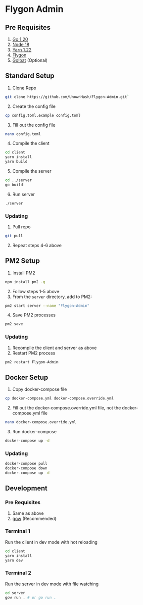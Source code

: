 # Flygon Admin

## Pre Requisites

1. [Go 1.20](https://go.dev/doc/install)
2. [Node 18](https://nodejs.org/en/download)
3. [Yarn 1.22](https://classic.yarnpkg.com/lang/en/docs/install/#mac-stable)
4. [Flygon](https://github.com/UnownHash/Flygon)
5. [Golbat](https://github.com/UnownHash/Golbat) (Optional)

## Standard Setup

1. Clone Repo

```bash
git clone https://github.com/UnownHash/Flygon-Admin.git`
```

2. Create the config file

```bash
cp config.toml.example config.toml
```

3. Fill out the config file

```bash
nano config.toml
```

4. Compile the client

```bash
cd client
yarn install
yarn build
```

5. Compile the server

```bash
cd ../server
go build
```

6. Run server

```bash
./server
```

### Updating

1. Pull repo

```bash
git pull
```

2. Repeat steps 4-6 above

## PM2 Setup

1. Install PM2

```bash
npm install pm2 -g
```

2. Follow steps 1-5 above
3. From the `server` directory, add to PM2:

```bash
pm2 start server --name "Flygon-Admin"
```

4. Save PM2 processes

```bash
pm2 save
```

### Updating

1. Recompile the client and server as above
2. Restart PM2 process

```bash
pm2 restart Flygon-Admin
```

## Docker Setup

1. Copy docker-compose file

```bash
cp docker-compose.yml docker-compose.override.yml
```

2. Fill out the docker-compose.override.yml file, not the docker-compose.yml file

```bash
nano docker-compose.override.yml
```

3. Run docker-compose

```bash
docker-compose up -d
```

### Updating

```bash
docker-compose pull
docker-compose down
docker-compose up -d
```

## Development

### Pre Requisites

1. Same as above
2. [gow](https://github.com/bmatzelle/gow) (Recommended)

### Terminal 1

Run the client in dev mode with hot reloading

```bash
cd client
yarn install
yarn dev
```

### Terminal 2

Run the server in dev mode with file watching

```bash
cd server
gow run . # or go run .
```
